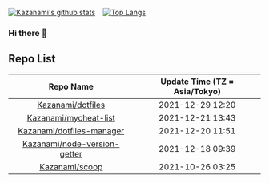 
<!--<div class="profile_image" align="center">-->
  <!---->
  <!-- trigger -->
  <!--<p> Kazanami </p>-->
<!--</div>-->
<!--![](https://raw.githubusercontent.com/Kazanami/avatar-getter-node/master/Kazanami.png)&emsp;&emsp;&emsp;-->
[![Kazanami's github stats](https://github-readme-stats.vercel.app/api?username=Kazanami&theme=onedark&show_icons=true)](https://github.com/anuraghazra/github-readme-stats)&nbsp;&nbsp;&nbsp;
[![Top Langs](https://github-readme-stats.vercel.app/api/top-langs/?username=Kazanami&theme=onedark&show_icons=true)](https://github.com/anuraghazra/github-readme-stats)

### Hi there 👋

## Repo List
| Repo Name | Update Time (TZ = Asia/Tokyo) |
|:---------:|:-----------:|
|[Kazanami/dotfiles](https://github.com/Kazanami/dotfiles.git)|2021-12-29 12:20|
|[Kazanami/mycheat-list](https://github.com/Kazanami/mycheat-list.git)|2021-12-21 13:43|
|[Kazanami/dotfiles-manager](https://github.com/Kazanami/dotfiles-manager.git)|2021-12-20 11:51|
|[Kazanami/node-version-getter](https://github.com/Kazanami/node-version-getter.git)|2021-12-18 09:39|
|[Kazanami/scoop](https://github.com/Kazanami/scoop.git)|2021-10-26 03:25|
<!--
**Kazanami/Kazanami** is a ✨ _special_ ✨ repository because its `README.md` (this file) appears on your GitHub profile.

Here are some ideas to get you started:

- 🔭 I’m currently working on ...
- 🌱 I’m currently learning ...
- 👯 I’m looking to collaborate on ...
- 🤔 I’m looking for help with ...
- 💬 Ask me about ...
- 📫 How to reach me: ...
- 😄 Pronouns: ...
- ⚡ Fun fact: ...
-->
